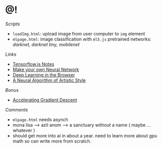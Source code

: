 # @!

*Scripts*
* `loadImg.html`: upload image from user computer to `img` element
* `mlpage.html`: image classification with `ml5.js` pretrained networks: *darknet, darknet tiny, mobilenet* 

*Links*
* <a href=https://www.ibiblio.org/e-notes/ml/notes.htm> Tensorflow.js Notes </a>
* <a href=https://github.com/ProWhalen/AndrewNg-ML/blob/master/Make%20Your%20Own%20Neural%20Network.pdf> Make your own Neural Network </a>
* <a href=https://arxiv.org/pdf/1901.09388.pdf> Deep Learning in the Browser </a>
* <a href=https://arxiv.org/pdf/1508.06576.pdf> A Neural Algorithm of Artistic Style </a>

*Bonus*
* <a href=https://youtu.be/_UFGB2MBo4o> Accelerating Gradient Descent </a>

*Comments*
* `mlpage.html` needs asynch
* mona lisa --> azil anom --> a sanctuary without a name ( maybe ... whatever )
* should get more into ai in about a year. need to learn more about gpu math so can write more from scratch.
